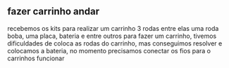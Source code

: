 ## fazer carrinho andar

recebemos os kits para realizar um carrinho 3 rodas entre elas uma roda boba, uma placa, bateria e entre outros para fazer um carrinho, tivemos dificuldades de coloca as rodas do carrinho, mas conseguimos resolver e colocamos a bateria, no momento precisamos conectar os fios para o carrinhos funcionar

